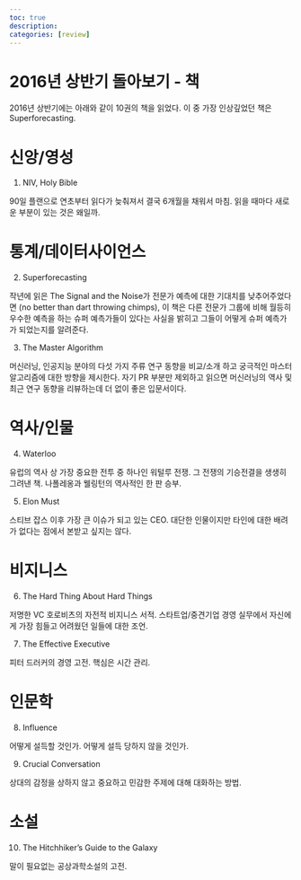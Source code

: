 ```yaml
---
toc: true
description:
categories: [review]
---
```

# 2016년 상반기 돌아보기 - 책

2016년 상반기에는  아래와 같이 10권의 책을 읽었다.  이 중 가장 인상깊었던 책은 Superforecasting.

# 신앙/영성

1. NIV, Holy Bible

90일 플랜으로 연초부터 읽다가 늦춰져서 결국 6개월을 채워서 마침.  읽을 때마다 새로운 부분이 있는 것은 왜일까.

# 통계/데이터사이언스

2. Superforecasting

작년에 읽은 The Signal and the Noise가 전문가 예측에 대한 기대치를 낮추어주었다면 (no better than dart throwing chimps), 이 책은 다른 전문가 그룹에 비해 월등히 우수한 예측을 하는 슈퍼 예측가들이 있다는 사실을 밝히고 그들이 어떻게 슈퍼 예측가가 되었는지를 알려준다.

3. The Master Algorithm

머신러닝, 인공지능 분야의 다섯 가지 주류 연구 동향을 비교/소개 하고 궁극적인 마스터 알고리즘에 대한 방향을 제시한다.  자기 PR 부분만 제외하고 읽으면 머신러닝의 역사 및 최근 연구 동향을 리뷰하는데 더 없이 좋은 입문서이다.

# 역사/인물

4. Waterloo

유럽의 역사 상 가장 중요한 전투 중 하나인 워털루 전쟁.  그 전쟁의 기승전결을 생생히 그려낸 책.  나폴레옹과 웰링턴의 역사적인 한 판 승부.

5. Elon Must

스티브 잡스 이후 가장 큰 이슈가 되고 있는 CEO.  대단한 인물이지만 타인에 대한 배려가 없다는 점에서 본받고 싶지는 않다.

# 비지니스

6. The Hard Thing About Hard Things

저명한 VC 호로비츠의 자전적 비지니스 서적.  스타트업/중견기업 경영 실무에서 자신에게 가장 힘들고 어려웠던 일들에 대한 조언.

7. The Effective Executive

피터 드러커의 경영 고전.  핵심은 시간 관리.

# 인문학

8. Influence

어떻게 설득할 것인가.  어떻게 설득 당하지 않을 것인가.

9. Crucial Conversation

상대의 감정을 상하지 않고 중요하고 민감한 주제에 대해 대화하는 방법.

# 소설

10. The Hitchhiker’s Guide to the Galaxy

말이 필요없는 공상과학소설의 고전.